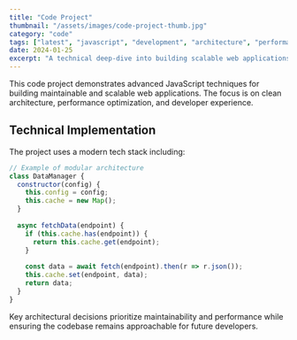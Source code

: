 ```yaml
---
title: "Code Project"
thumbnail: "/assets/images/code-project-thumb.jpg"
category: "code"
tags: ["latest", "javascript", "development", "architecture", "performance"]
date: 2024-01-25
excerpt: "A technical deep-dive into building scalable web applications with modern JavaScript frameworks and best practices."
---
```


This code project demonstrates advanced JavaScript techniques for building maintainable and scalable web applications. The focus is on clean architecture, performance optimization, and developer experience.

## Technical Implementation

The project uses a modern tech stack including:

```javascript
// Example of modular architecture
class DataManager {
  constructor(config) {
    this.config = config;
    this.cache = new Map();
  }
  
  async fetchData(endpoint) {
    if (this.cache.has(endpoint)) {
      return this.cache.get(endpoint);
    }
    
    const data = await fetch(endpoint).then(r => r.json());
    this.cache.set(endpoint, data);
    return data;
  }
}
```

Key architectural decisions prioritize maintainability and performance while ensuring the codebase remains approachable for future developers.